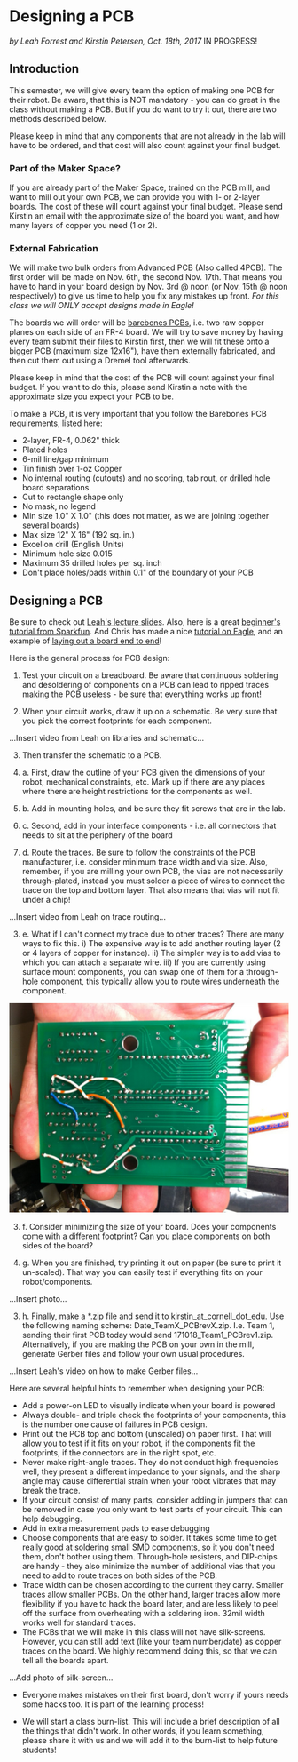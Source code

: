 # Designing a PCB

*by Leah Forrest and Kirstin Petersen, Oct. 18th, 2017*
IN PROGRESS!

## Introduction

This semester, we will give every team the option of making one PCB for their robot. Be aware, that this is NOT mandatory - you can do great in the class without making a PCB. But if you do want to try it out, there are two methods described below. 

Please keep in mind that any components that are not already in the lab will have to be ordered, and that cost will also count against your final budget.

### Part of the Maker Space?

If you are already part of the Maker Space, trained on the PCB mill, and want to mill out your own PCB, we can provide you with 1- or 2-layer boards. The cost of these will count against your final budget. Please send Kirstin an email with the approximate size of the board you want, and how many layers of copper you need (1 or 2). 

### External Fabrication

We will make two bulk orders from Advanced PCB (Also called 4PCB). The first order will be made on Nov. 6th, the second Nov. 17th. That means you have to hand in your board design by Nov. 3rd @ noon (or Nov. 15th @ noon respectively) to give us time to help you fix any mistakes up front. *For this class we will ONLY accept designs made in Eagle!* 

The boards we will order will be [barebones PCBs](http://www.4pcb.com/pcb-prototype-2-4-layer-boards-specials.html), i.e. two raw copper planes on each side of an FR-4 board. We will try to save money by having every team submit their files to Kirstin first, then we will fit these onto a bigger PCB (maximum size 12x16"), have them externally fabricated, and then cut them out using a Dremel tool afterwards. 

Please keep in mind that the cost of the PCB will count against your final budget. If you want to do this, please send Kirstin a note with the approximate size you expect your PCB to be.

To make a PCB, it is very important that you follow the Barebones PCB requirements, listed here:

* 2-layer, FR-4, 0.062" thick
* Plated holes
* 6-mil line/gap minimum
* Tin finish over 1-oz Copper
* No internal routing (cutouts) and no scoring, tab rout, or drilled hole board separations.
* Cut to rectangle shape only
* No mask, no legend
* Min size 1.0" X 1.0" (this does not matter, as we are joining together several boards)
* Max size 12" X 16" (192 sq. in.)
* Excellon drill (English Units)
* Minimum hole size 0.015
* Maximum 35 drilled holes per sq. inch
* Don't place holes/pads within 0.1" of the boundary of your PCB

## Designing a PCB

Be sure to check out [Leah's lecture slides](../../lectures/171018-PCBs_byLeahForrest.pdf). Also, here is a great [beginner's tutorial from Sparkfun](https://learn.sparkfun.com/tutorials/using-eagle-board-layout). And Chris has made a nice [tutorial on Eagle](../Eagle/Eagle_Tutorial.md), and an example of [laying out a board end to end](../Eagle/Eagle_Example.md)!

Here is the general process for PCB design:

1. Test your circuit on a breadboard. Be aware that continuous soldering and desoldering of components on a PCB can lead to ripped traces making the PCB useless - be sure that everything works up front!

2. When your circuit works, draw it up on a schematic. Be very sure that you pick the correct footprints for each component. 

...Insert video from Leah on libraries and schematic...

3. Then transfer the schematic to a PCB.

3. a. First, draw the outline of your PCB given the dimensions of your robot, mechanical constraints, etc. Mark up if there are any places where there are height restrictions for the components as well.

3. b. Add in mounting holes, and be sure they fit screws that are in the lab.

3. c. Second, add in your interface components - i.e. all connectors that needs to sit at the periphery of the board

3. d.	Route the traces. Be sure to follow the constraints of the PCB manufacturer, i.e. consider minimum trace width and via size. Also, remember, if you are milling your own PCB, the vias are not necessarily through-plated, instead you must solder a piece of wires to connect the trace on the top and bottom layer. That also means that vias will not fit under a chip!

...Insert video from Leah on trace routing...

3. e. What if I can't connect my trace due to other traces? There are many ways to fix this. i) The expensive way is to add another routing layer (2 or 4 layers of copper for instance). ii) The simpler way is to add vias to which you can attach a separate wire. iii) If you are currently using surface mount components, you can swap one of them for a through-hole component, this typically allow you to route wires underneath the component. 

![Extra wire jumpers on a PCB](./PCB_jumpers.jpg)

3. f. Consider minimizing the size of your board. Does your components come with a different footprint? Can you place components on both sides of the board?

3. g. When you are finished, try printing it out on paper (be sure to print it un-scaled). That way you can easily test if everything fits on your robot/components. 

...Insert photo...

3. h. Finally, make a *.zip file and send it to kirstin_at_cornell_dot_edu. Use the following naming scheme: Date_TeamX_PCBrevX.zip. I.e. Team 1, sending their first PCB today would send 171018_Team1_PCBrev1.zip. Alternatively, if you are making the PCB on your own in the mill, generate Gerber files and follow your own usual procedures. 

...Insert Leah's video on how to make Gerber files...

Here are several helpful hints to remember when designing your PCB:

* Add a power-on LED to visually indicate when your board is powered
* Always double- and triple check the footprints of your components, this is the number one cause of failures in PCB design.
* Print out the PCB top and bottom (unscaled) on paper first. That will allow you to test if it fits on your robot, if the components fit the footprints, if the connectors are in the right spot, etc.
* Never make right-angle traces. They do not conduct high frequencies well, they present a different impedance to your signals, and the sharp angle may cause differential strain when your robot vibrates that may break the trace.
* If your circuit consist of many parts, consider adding in jumpers that can be removed in case you only want to test parts of your circuit. This can help debugging.
* Add in extra measurement pads to ease debugging
* Choose components that are easy to solder. It takes some time to get really good at soldering small SMD components, so it you don't need them, don't bother using them. Through-hole resisters, and DIP-chips are handy - they also minimize the number of additional vias that you need to add to route traces on both sides of the PCB. 
* Trace width can be chosen according to the current they carry. Smaller traces allow smaller PCBs. On the other hand, larger traces allow more flexibility if you have to hack the board later, and are less likely to peel off the surface from overheating with a soldering iron. 32mil width works well for standard traces. 
* The PCBs that we will make in this class will not have silk-screens. However, you can still add text (like your team number/date) as copper traces on the board. We highly recommend doing this, so that we can tell all the boards apart.

...Add photo of silk-screen...

* Everyone makes mistakes on their first board, don't worry if yours needs some hacks too. It is part of the learning process!

* We will start a class burn-list. This will include a brief description of all the things that didn't work. In other words, if you learn something, please share it with us and we will add it to the burn-list to help future students!

